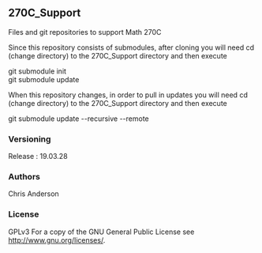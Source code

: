 ## 270C_Support

Files and git repositories to support Math 270C

Since this repository consists of submodules, after cloning you will need cd (change directory) to the 270C_Support directory and then execute 

git submodule init  
git submodule update 


When this repository changes, in order to pull in updates you will need cd (change directory) to the 270C_Support directory and then execute  

git submodule update --recursive --remote

### Versioning
Release : 19.03.28
### Authors
Chris Anderson
### License
GPLv3  For a copy of the GNU General Public License see <http://www.gnu.org/licenses/>.



